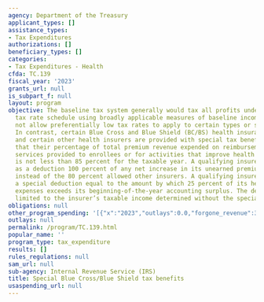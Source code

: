 ```yaml
---
agency: Department of the Treasury
applicant_types: []
assistance_types:
- Tax Expenditures
authorizations: []
beneficiary_types: []
categories:
- Tax Expenditures - Health
cfda: TC.139
fiscal_year: '2023'
grants_url: null
is_subpart_f: null
layout: program
objective: The baseline tax system generally would tax all profits under the regular
  tax rate schedule using broadly applicable measures of baseline income. It would
  not allow preferentially low tax rates to apply to certain types or sources of income.
  In contrast, certain Blue Cross and Blue Shield (BC/BS) health insurance providers
  and certain other health insurers are provided with special tax benefits, provided
  that their percentage of total premium revenue expended on reimbursement for clinical
  services provided to enrollees or for activities that improve health care quality
  is not less than 85 percent for the taxable year. A qualifying insurer may take
  as a deduction 100 percent of any net increase in its unearned premium reserves,
  instead of the 80 percent allowed other insurers. A qualifying insurer is also allowed
  a special deduction equal to the amount by which 25 percent of its health-claim
  expenses exceeds its beginning-of-the-year accounting surplus. The deduction is
  limited to the insurer’s taxable income determined without the special deduction.
obligations: null
other_program_spending: '[{"x":"2023","outlays":0.0,"forgone_revenue":370000000.0},{"x":"2024","outlays":0.0,"forgone_revenue":420000000.0},{"x":"2025","outlays":0.0,"forgone_revenue":440000000.0}]'
outlays: null
permalink: /program/TC.139.html
popular_name: ''
program_type: tax_expenditure
results: []
rules_regulations: null
sam_url: null
sub-agency: Internal Revenue Service (IRS)
title: Special Blue Cross/Blue Shield tax benefits
usaspending_url: null
---
```

